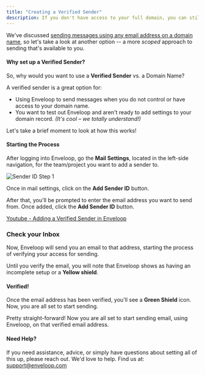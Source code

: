 ```yaml
---
title: "Creating a Verified Sender"
description: If you don't have access to your full domain, you can still verify your specific email address and send from it -- it only takes a moment to set up.
---
```


We've discussed [sending messages using any email address on a domain name](../../getting-started/adding-a-sending-domain), so let's take a look at another option -- a more _scoped_ approach to sending that's available to you.

#### Why set up a Verified Sender?

So, why would you want to use a **Verified Sender** vs. a Domain Name?&#x20;

A verified sender is a great option for:

* Using Enveloop to send messages when you do not control or have access to your domain name.
* You want to test out Enveloop and aren't ready to add settings to your domain record. _(It's cool – we totally understand!)_

Let's take a brief moment to look at how this works!

#### Starting the Process <a href="#adding-a-verified-sender" id="adding-a-verified-sender"></a>

After logging into Enveloop, go the **Mail Settings**, located in the left-side navigation, for the team/project you want to add a sender to.

![Sender ID Step 1](/docs-images/sender-id-01.png)

Once in mail settings, click on the **Add Sender ID** button.

After that, you'll be prompted to enter the email address you want to send from. Once added, click the **Add Sender ID** button.

[Youtube - Adding a Verified Sender in Enveloop](https://youtu.be/ENcFd-_JEm4)

### Check your Inbox

Now, Enveloop will send you an email to that address, starting the process of verifying your access for sending.

Until you verify the email, you will note that Enveloop shows as having an incomplete setup or a **Yellow shield**.

#### Verified!

Once the email address has been verified, you'll see a **Green Shield** icon. Now, you are all set to start sending.

Pretty straight-forward! Now you are all set to start sending email, using Enveloop, on that verified email address.

#### Need Help? <a href="#need-help" id="need-help"></a>

If you need assistance, advice, or simply have questions about setting all of this up, please reach out. We'd love to help. Find us at: support@enveloop.com
